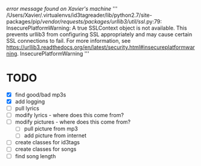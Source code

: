 

*error message found on Xavier's machine*
'''
/Users/Xavier/.virtualenvs/id3tagreader/lib/python2.7/site-packages/pip/_vendor/requests/packages/urllib3/util/ssl_.py:79: InsecurePlatformWarning: A true SSLContext object is not available. This prevents urllib3 from configuring SSL appropriately and may cause certain SSL connections to fail. For more information, see https://urllib3.readthedocs.org/en/latest/security.html#insecureplatformwarning.
  InsecurePlatformWarning
'''

# TODO 
- [x] find good/bad mp3s
- [x] add logging
- [ ] pull lyrics
- [ ] modify lyrics - where does this come from?
- [ ] modify pictures - where does this come from?
    - [ ] pull picture from mp3
    - [ ] add picture from internet
- [ ] create classes for id3tags
- [ ] create classes for songs
- [ ] find song length
